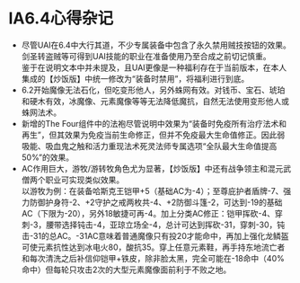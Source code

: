 # IA6.4心得杂记

- 尽管UAI在6.4中大行其道，不少专属装备中包含了永久禁用贼技按钮的效果。剑圣转盗贼等可得到UAI技能的职业在准备使用乃至合成之前切记慎重。  
  鉴于在说明文本中并未提及，且UAI更像是一种福利存在于当前版本，在本人集成的【炒饭版】中统一修改为“装备时禁用”，将福利进行到底。
- 6.2开始魔像无法石化，但吃变形他人，另外蛛网有效。对钱币、宝石、琥珀和硬木有效，冰魔像、元素魔像等等无法降低魔抗，自然无法使用变形他人或蛛网法术。
- 新增的The Four组件中的法袍尽管说明中效果为“装备时免疫所有治疗法术和再生”，但其效果为免疫当前生命修正，但并不免疫最大生命值修正。因此弱吸能、吸血鬼之触和活力重现法术死灵法师专属选项“全队最大生命值提高50%”的效果。
- AC作用巨大，游牧/游转牧角色尤为显著，【炒饭版】中还有战争领主和混元武僧两个职业可实现类似效果。  
  以游牧为例：在装备哈斯克王铠甲+5（基础AC为-4）；至尊庇护者盾牌-7、强力防御护身符-2、+2守护之戒两枚共-4、+2防御斗篷-2，可达到-19的基础AC（下限为-20），另外18敏捷可再-4。加上分类AC修正：铠甲挥砍-4、穿刺-3，腰带选择钝击-4，亚琼立场全-4，总计可达到挥砍-31，穿刺-30，钝击-31的总AC。-31AC意味着普通魔像只有投20才能命中，再加上强化龙鳞盔可使元素抗性达到冰电火80，酸抗35。穿上任意元素鞋，再手持东地流亡者和每次清洗之后补信仰铠甲+铁皮，除非脸太黑，完全可能在-18命中（40%命中）但每轮只攻击2次的大型元素魔像面前利于不败之地。
